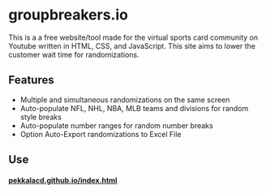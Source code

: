 # groupbreakers.io

This is a a free website/tool made for the virtual sports card community on Youtube written in HTML, CSS, and JavaScript. 
This site aims to lower the customer wait time for randomizations.

## Features
- Multiple and simultaneous randomizations on the same screen
- Auto-populate NFL, NHL, NBA, MLB teams and divisions for random style breaks
- Auto-populate number ranges for random number breaks
- Option Auto-Export randomizations to Excel File


## Use 
#### [pekkalacd.github.io/index.html](https://pekkalacd.github.io/index.html)

